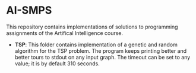 # AI-SMPS
This repository contains implementations of solutions to programming assignments of the Artifical Intelligence course.

- **TSP**: This folder contains implementation of a genetic and random algorithm for the TSP problem. The program keeps printing better and better tours to stdout on any input graph. The timeout can be set to any value; it is by default 310 seconds.